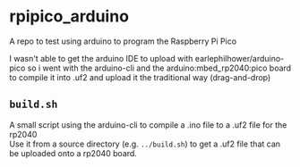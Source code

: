 # rpipico_arduino
A repo to test using arduino to program the Raspberry Pi Pico

I wasn't able to get the arduino IDE to upload with earlephilhower/arduino-pico so i went with the arduino-cli and the arduino:mbed_rp2040:pico board to compile it into .uf2 and upload it the traditional way (drag-and-drop)

## `build.sh`
A small script using the arduino-cli to compile a .ino file to a .uf2 file for the rp2040<br>
Use it from a source directory (e.g. `../build.sh`) to get a .uf2 file that can be uploaded onto a rp2040 board.
